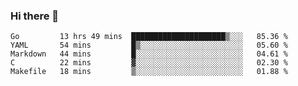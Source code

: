 ### Hi there 👋

<!--
**yeya24/yeya24** is a ✨ _special_ ✨ repository because its `README.md` (this file) appears on your GitHub profile.

Here are some ideas to get you started:

- 🔭 I’m currently working on ...
- 🌱 I’m currently learning ...
- 👯 I’m looking to collaborate on ...
- 🤔 I’m looking for help with ...
- 💬 Ask me about ...
- 📫 How to reach me: ...
- 😄 Pronouns: ...
- ⚡ Fun fact: ...
-->

<!--START_SECTION:waka-->
```text
Go         13 hrs 49 mins  █████████████████████▒░░░   85.36 % 
YAML       54 mins         █▒░░░░░░░░░░░░░░░░░░░░░░░   05.60 % 
Markdown   44 mins         █░░░░░░░░░░░░░░░░░░░░░░░░   04.61 % 
C          22 mins         ▓░░░░░░░░░░░░░░░░░░░░░░░░   02.30 % 
Makefile   18 mins         ▒░░░░░░░░░░░░░░░░░░░░░░░░   01.88 % 
```
<!--END_SECTION:waka-->
